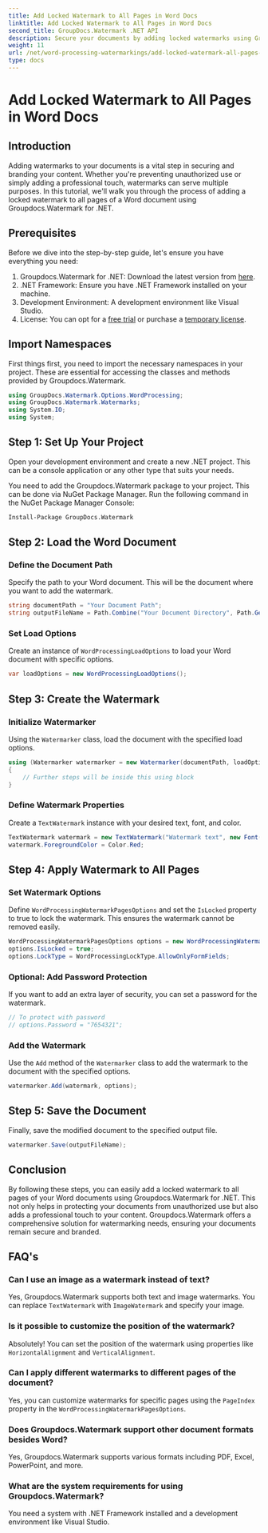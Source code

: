```yaml
---
title: Add Locked Watermark to All Pages in Word Docs
linktitle: Add Locked Watermark to All Pages in Word Docs
second_title: GroupDocs.Watermark .NET API
description: Secure your documents by adding locked watermarks using Groupdocs.Watermark for .NET. Follow our step-by-step guide for easy implementation.
weight: 11
url: /net/word-processing-watermarkings/add-locked-watermark-all-pages-word-docs/
type: docs
---
```

# Add Locked Watermark to All Pages in Word Docs

## Introduction
Adding watermarks to your documents is a vital step in securing and branding your content. Whether you're preventing unauthorized use or simply adding a professional touch, watermarks can serve multiple purposes. In this tutorial, we'll walk you through the process of adding a locked watermark to all pages of a Word document using Groupdocs.Watermark for .NET.
## Prerequisites
Before we dive into the step-by-step guide, let's ensure you have everything you need:
1. Groupdocs.Watermark for .NET: Download the latest version from [here](https://releases.groupdocs.com/Watermark/net/).
2. .NET Framework: Ensure you have .NET Framework installed on your machine.
3. Development Environment: A development environment like Visual Studio.
4. License: You can opt for a [free trial](https://releases.groupdocs.com/) or purchase a [temporary license](https://purchase.groupdocs.com/temporary-license/).
## Import Namespaces
First things first, you need to import the necessary namespaces in your project. These are essential for accessing the classes and methods provided by Groupdocs.Watermark.
```csharp
using GroupDocs.Watermark.Options.WordProcessing;
using GroupDocs.Watermark.Watermarks;
using System.IO;
using System;
```
## Step 1: Set Up Your Project

Open your development environment and create a new .NET project. This can be a console application or any other type that suits your needs.

You need to add the Groupdocs.Watermark package to your project. This can be done via NuGet Package Manager. Run the following command in the NuGet Package Manager Console:
```sh
Install-Package GroupDocs.Watermark
```
## Step 2: Load the Word Document
### Define the Document Path
Specify the path to your Word document. This will be the document where you want to add the watermark.
```csharp
string documentPath = "Your Document Path";
string outputFileName = Path.Combine("Your Document Directory", Path.GetFileName(documentPath));
```
### Set Load Options
Create an instance of `WordProcessingLoadOptions` to load your Word document with specific options.
```csharp
var loadOptions = new WordProcessingLoadOptions();
```
## Step 3: Create the Watermark
### Initialize Watermarker
Using the `Watermarker` class, load the document with the specified load options.
```csharp
using (Watermarker watermarker = new Watermarker(documentPath, loadOptions))
{
    // Further steps will be inside this using block
}
```
### Define Watermark Properties
Create a `TextWatermark` instance with your desired text, font, and color.
```csharp
TextWatermark watermark = new TextWatermark("Watermark text", new Font("Arial", 19));
watermark.ForegroundColor = Color.Red;
```
## Step 4: Apply Watermark to All Pages
### Set Watermark Options
Define `WordProcessingWatermarkPagesOptions` and set the `IsLocked` property to true to lock the watermark. This ensures the watermark cannot be removed easily.
```csharp
WordProcessingWatermarkPagesOptions options = new WordProcessingWatermarkPagesOptions();
options.IsLocked = true;
options.LockType = WordProcessingLockType.AllowOnlyFormFields;
```
### Optional: Add Password Protection
If you want to add an extra layer of security, you can set a password for the watermark.
```csharp
// To protect with password
// options.Password = "7654321";
```
### Add the Watermark
Use the `Add` method of the `Watermarker` class to add the watermark to the document with the specified options.
```csharp
watermarker.Add(watermark, options);
```
## Step 5: Save the Document
Finally, save the modified document to the specified output file.
```csharp
watermarker.Save(outputFileName);
```

## Conclusion
By following these steps, you can easily add a locked watermark to all pages of your Word documents using Groupdocs.Watermark for .NET. This not only helps in protecting your documents from unauthorized use but also adds a professional touch to your content. Groupdocs.Watermark offers a comprehensive solution for watermarking needs, ensuring your documents remain secure and branded.
## FAQ's
### Can I use an image as a watermark instead of text?
Yes, Groupdocs.Watermark supports both text and image watermarks. You can replace `TextWatermark` with `ImageWatermark` and specify your image.
### Is it possible to customize the position of the watermark?
Absolutely! You can set the position of the watermark using properties like `HorizontalAlignment` and `VerticalAlignment`.
### Can I apply different watermarks to different pages of the document?
Yes, you can customize watermarks for specific pages using the `PageIndex` property in the `WordProcessingWatermarkPagesOptions`.
### Does Groupdocs.Watermark support other document formats besides Word?
Yes, Groupdocs.Watermark supports various formats including PDF, Excel, PowerPoint, and more.
### What are the system requirements for using Groupdocs.Watermark?
You need a system with .NET Framework installed and a development environment like Visual Studio.
